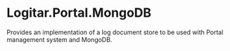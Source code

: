 ﻿# Logitar.Portal.MongoDB

Provides an implementation of a log document store to be used with Portal management system and MongoDB.
